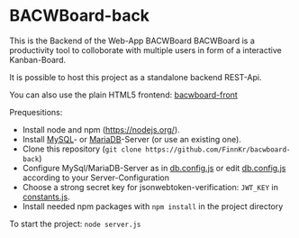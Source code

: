 # BACWBoard-back

This is the Backend of the Web-App BACWBoard
BACWBoard is a productivity tool to colloborate with multiple users in form of a interactive Kanban-Board.

It is possible to host this project as a standalone backend REST-Api.

You can also use the plain HTML5 frontend: [bacwboard-front](https://github.com/FinnKr/bacwboard-front)

Prequesitions:

* Install node and npm (https://nodejs.org/).
* Install [MySQL](https://dev.mysql.com/downloads/mysql/)- or [MariaDB](https://downloads.mariadb.org/)-Server (or use an existing one).
* Clone this repository (`git clone https://github.com/FinnKr/bacwboard-back`)
* Configure MySql/MariaDB-Server as in [db.config.js](./app/config/db.config.js) or edit [db.config.js](./app/config/db.config.js) according to your Server-Configuration
* Choose a strong secret key for jsonwebtoken-verification: `JWT_KEY` in [constants.js](./app/config/constants.js).
* Install needed npm packages with `npm install` in the project directory

To start the project: `node server.js`